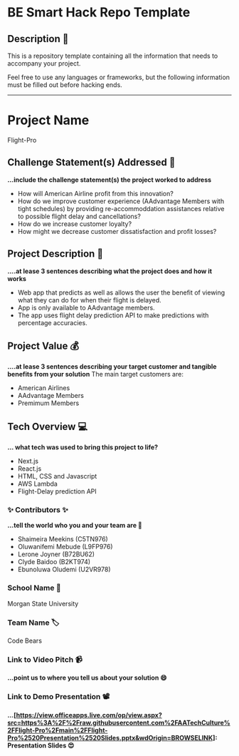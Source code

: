 # BE Smart Hack Repo Template

## Description 🚨 
This is a repository template containing all the information that needs to accompany your project.

Feel free to use any languages or frameworks, but the following information must be filled out before hacking ends.
___________


# Project Name
Flight-Pro


## Challenge Statement(s) Addressed 🎯
**...include the challenge statement(s) the project worked to address**
* How will American Airline profit from this innovation?
* How do we improve customer experience (AAdvantage Members with tight schedules) by providing re-accommoddation
  assistances relative to possible flight delay and cancellations?
* How do we increase customer loyalty?
* How might we decrease customer dissatisfaction and profit losses?

    
## Project Description 🤯
**....at lease 3 sentences describing what the project does and how it works**
* Web app that predicts as well as allows the user the benefit of viewing what they can do for when their flight is delayed.
* App is only available to AAdvantage members. 
* The app uses flight delay prediction API to make predictions with percentage accuracies.
  
  
## Project Value 💰
**....at lease 3 sentences describing your target customer and tangible benefits from your solution**
The main target customers are:
* American Airlines 
* AAdvantage Members
* Premimum Members
  

## Tech Overview 💻
**... what tech was used to bring this project to life?**
* Next.js
* React.js
* HTML, CSS and Javascript
* AWS Lambda
* Flight-Delay prediction API


### ✨ Contributors ✨
**...tell the world who you and your team are 🙂**
* Shaimeira Meekins (C5TN976)
* Oluwanifemi Mebude (L9FP976)
* Lerone Joyner (B72BU62)
* Clyde Baidoo (B2KT974)
* Ebunoluwa Oludemi (U2VR978)

  
### School Name 🏫
Morgan State University


### Team Name 🏷
Code Bears

### Link to Video Pitch 📹
**...point us to where you tell us about your solution 😄**

### Link to Demo Presentation 📽
**...[https://view.officeapps.live.com/op/view.aspx?src=https%3A%2F%2Fraw.githubusercontent.com%2FAATechCulture%2FFlight-Pro%2Fmain%2FFlight-Pro%2520Presentation%2520Slides.pptx&wdOrigin=BROWSELINK]: Presentation Slides 😍**


